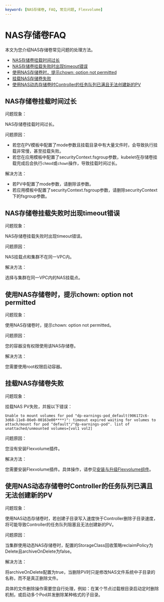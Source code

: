 ```yaml
---
keyword: [NAS存储卷, FAQ, 常见问题, Flexvolume]
---
```


# NAS存储卷FAQ

本文为您介绍NAS存储卷常见问题的处理方法。

-   [NAS存储卷挂载时间过长](#section_td0_7vk_92o)
-   [NAS存储卷挂载失败时出现timeout错误](#section_n33_3bc_3jb)
-   [使用NAS存储卷时，提示chown: option not permitted](#section_vxc_7oy_i24)
-   [挂载NAS存储卷失败](#section_f1w_yob_goz)
-   [使用NAS动态存储卷时Controller的任务队列已满且无法创建新的PV](#section_xgz_7fw_p7e)

## NAS存储卷挂载时间过长

问题现象：

NAS存储卷挂载时间过长。

问题原因：

-   若您在PV模板中配置了mode参数且挂载目录中有大量文件时，会导致执行挂载非常慢，甚至挂载失败。
-   若您在应用模板中配置了securityContext.fsgroup参数，kubelet在存储卷挂载完成后会执行`chmod`或`chown`操作，导致挂载时间过长。

解决方法：

-   若PV中配置了mode参数，请删除该参数。
-   若应用模板中配置了securityContext.fsgroup参数，请删除securityContext下的fsgroup参数。

## NAS存储卷挂载失败时出现timeout错误

问题现象：

NAS存储卷挂载失败时出现timeout错误。

问题原因：

NAS挂载点和集群不在同一VPC内。

解决方法：

选择与集群在同一VPC内的NAS挂载点。

## 使用NAS存储卷时，提示chown: option not permitted

问题现象：

使用NAS存储卷时，提示chown: option not permitted。

问题原因：

您的容器没有权限使用该NAS存储卷。

解决方法：

您需要使用root权限启动容器。

## 挂载NAS存储卷失败

问题现象：

挂载NAS PV失败，并报以下错误：

```
Unable to mount volumes for pod "dp-earnings-pod_default(906172c6-3d68-11e8-86e0-00163e00****)": timeout expired waiting for volumes to attach/mount for pod "default"/"dp-earnings-pod". list of unattached/unmounted volumes=[vol1 vol2]
```

问题原因：

您没有安装Flexvolume插件。

解决方法：

您需要安装Flexvolume插件。具体操作，请参见[安装与升级Flexvolume组件](/cn.zh-CN/Kubernetes集群用户指南/存储-Flexvolume/安装与升级Flexvolume组件.md)。

## 使用NAS动态存储卷时Controller的任务队列已满且无法创建新的PV

问题现象：

使用NAS动态存储卷时，若创建子目录写入速度快于Controller删除子目录速度，将可能导致Controller的任务队列阻塞且无法创建新的PV。

问题原因：

当集群使用动态NAS存储卷时，配置的StorageClass回收策略reclaimPolicy为Delete且archiveOnDelete为false。

解决方法：

将archiveOnDelete配置为true，当删除PV时只是修改NAS文件系统中子目录的名称，而不是真正删除文件。

具体的文件删除操作需要您自行处理，例如：在某个节点过载根目录启动定时删除机制，或启动多个Pod并发删除某种格式的子目录。

